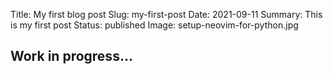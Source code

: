 Title: My first blog post
Slug: my-first-post
Date: 2021-09-11
Summary: This is my first post
Status: published
Image: setup-neovim-for-python.jpg

## Work in progress...
